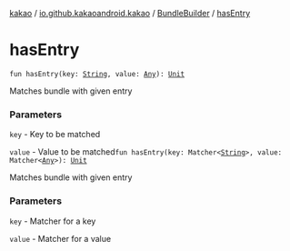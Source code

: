 [kakao](../../index.md) / [io.github.kakaoandroid.kakao](../index.md) / [BundleBuilder](index.md) / [hasEntry](./has-entry.md)

# hasEntry

`fun hasEntry(key: `[`String`](https://kotlinlang.org/api/latest/jvm/stdlib/kotlin/-string/index.html)`, value: `[`Any`](https://kotlinlang.org/api/latest/jvm/stdlib/kotlin/-any/index.html)`): `[`Unit`](https://kotlinlang.org/api/latest/jvm/stdlib/kotlin/-unit/index.html)

Matches bundle with given entry

### Parameters

`key` - Key to be matched

`value` - Value to be matched`fun hasEntry(key: Matcher<`[`String`](https://kotlinlang.org/api/latest/jvm/stdlib/kotlin/-string/index.html)`>, value: Matcher<`[`Any`](https://kotlinlang.org/api/latest/jvm/stdlib/kotlin/-any/index.html)`>): `[`Unit`](https://kotlinlang.org/api/latest/jvm/stdlib/kotlin/-unit/index.html)

Matches bundle with given entry

### Parameters

`key` - Matcher for a key

`value` - Matcher for a value